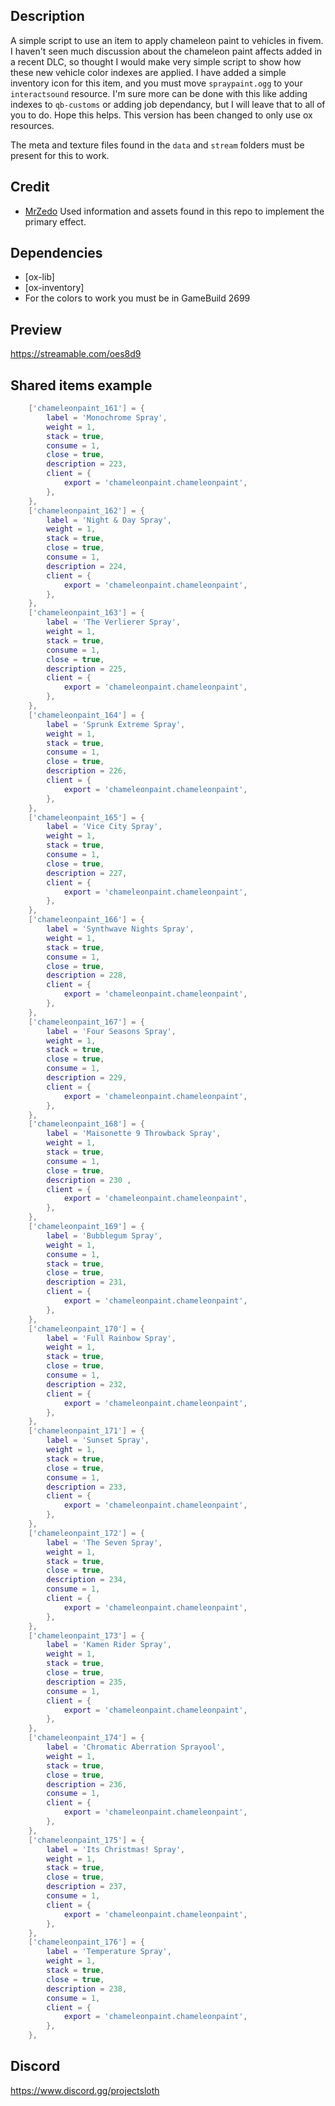 ## Description
A simple script to use an item to apply chameleon paint to vehicles in fivem. I haven't seen much discussion about the chameleon paint affects added in a recent DLC, so thought I would make very simple script to show how these new vehicle color indexes are applied. I have added a simple inventory icon for this item, and you must move `spraypaint.ogg` to your `interactsound` resource. I'm sure more can be done with this like adding indexes to `qb-customs` or adding job dependancy, but I will leave that to all of you to do. Hope this helps. This version has been changed to only use ox resources.

The meta and texture files found in the `data` and `stream` folders must be present for this to work.

## Credit
- [MrZedo](https://github.com/MrZedo/Cameleon-Color) Used information and assets found in this repo to implement the primary effect.

## Dependencies
- [ox-lib]
- [ox-inventory]
- For the colors to work you must be in GameBuild 2699

## Preview
https://streamable.com/oes8d9

## Shared items example
```lua
	['chameleonpaint_161'] = {
		label = 'Monochrome Spray',
		weight = 1,
		stack = true,
		consume = 1,
		close = true,
		description = 223,
		client = {
			export = 'chameleonpaint.chameleonpaint',
		},
	},
	['chameleonpaint_162'] = {
		label = 'Night & Day Spray',
		weight = 1,
		stack = true,
		close = true,
		consume = 1,
		description = 224,
		client = {
			export = 'chameleonpaint.chameleonpaint',
		},
	},
	['chameleonpaint_163'] = {
		label = 'The Verlierer Spray',
		weight = 1,
		stack = true,
		consume = 1,
		close = true,
		description = 225,
		client = {
			export = 'chameleonpaint.chameleonpaint',
		},
	},
	['chameleonpaint_164'] = {
		label = 'Sprunk Extreme Spray',
		weight = 1,
		stack = true,
		consume = 1,
		close = true,
		description = 226,
		client = {
			export = 'chameleonpaint.chameleonpaint',
		},
	},
	['chameleonpaint_165'] = {
		label = 'Vice City Spray',
		weight = 1,
		stack = true,
		consume = 1,
		close = true,
		description = 227,
		client = {
			export = 'chameleonpaint.chameleonpaint',
		},
	},
	['chameleonpaint_166'] = {
		label = 'Synthwave Nights Spray',
		weight = 1,
		stack = true,
		consume = 1,
		close = true,
		description = 228,
		client = {
			export = 'chameleonpaint.chameleonpaint',
		},
	},
	['chameleonpaint_167'] = {
		label = 'Four Seasons Spray',
		weight = 1,
		stack = true,
		close = true,
		consume = 1,
		description = 229,
		client = {
			export = 'chameleonpaint.chameleonpaint',
		},
	},
	['chameleonpaint_168'] = {
		label = 'Maisonette 9 Throwback Spray',
		weight = 1,
		stack = true,
		consume = 1,
		close = true,
		description = 230 ,
		client = {
			export = 'chameleonpaint.chameleonpaint',
		},
	},
	['chameleonpaint_169'] = {
		label = 'Bubblegum Spray',
		weight = 1,
		consume = 1,
		stack = true,
		close = true,
		description = 231,
		client = {
			export = 'chameleonpaint.chameleonpaint',
		},
	},
	['chameleonpaint_170'] = {
		label = 'Full Rainbow Spray',
		weight = 1,
		stack = true,
		close = true,
		consume = 1,
		description = 232,
		client = {
			export = 'chameleonpaint.chameleonpaint',
		},
	},
	['chameleonpaint_171'] = {
		label = 'Sunset Spray',
		weight = 1,
		stack = true,
		close = true,
		consume = 1,
		description = 233,
		client = {
			export = 'chameleonpaint.chameleonpaint',
		},
	},
	['chameleonpaint_172'] = {
		label = 'The Seven Spray',
		weight = 1,
		stack = true,
		close = true,
		description = 234,
		consume = 1,
		client = {
			export = 'chameleonpaint.chameleonpaint',
		},
	},
	['chameleonpaint_173'] = {
		label = 'Kamen Rider Spray',
		weight = 1,
		stack = true,
		close = true,
		description = 235,
		consume = 1,
		client = {
			export = 'chameleonpaint.chameleonpaint',
		},
	},
	['chameleonpaint_174'] = {
		label = 'Chromatic Aberration Sprayool',
		weight = 1,
		stack = true,
		close = true,
		description = 236,
		consume = 1,
		client = {
			export = 'chameleonpaint.chameleonpaint',
		},
	},
	['chameleonpaint_175'] = {
		label = 'Its Christmas! Spray',
		weight = 1,
		stack = true,
		close = true,
		description = 237,
		consume = 1,
		client = {
			export = 'chameleonpaint.chameleonpaint',
		},
	},
	['chameleonpaint_176'] = {
		label = 'Temperature Spray',
		weight = 1,
		stack = true,
		close = true,
		description = 238,
		consume = 1,
		client = {
			export = 'chameleonpaint.chameleonpaint',
		},
	},
```

## Discord
https://www.discord.gg/projectsloth
